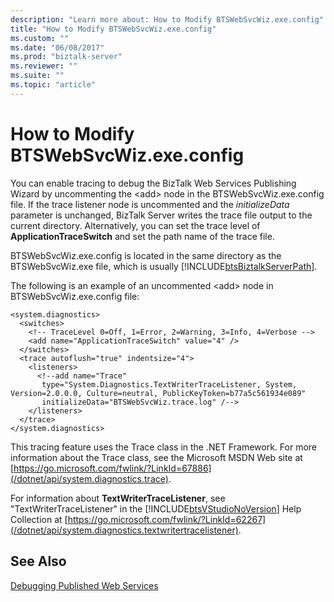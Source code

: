 ```yaml
---
description: "Learn more about: How to Modify BTSWebSvcWiz.exe.config"
title: "How to Modify BTSWebSvcWiz.exe.config"
ms.custom: ""
ms.date: "06/08/2017"
ms.prod: "biztalk-server"
ms.reviewer: ""
ms.suite: ""
ms.topic: "article"
---
```

# How to Modify BTSWebSvcWiz.exe.config
You can enable tracing to debug the BizTalk Web Services Publishing Wizard by uncommenting the \<add\> node in the BTSWebSvcWiz.exe.config file. If the trace listener node is uncommented and the *initializeData* parameter is unchanged, BizTalk Server writes the trace file output to the current directory. Alternatively, you can set the trace level of **ApplicationTraceSwitch** and set the path name of the trace file.

 BTSWebSvcWiz.exe.config is located in the same directory as the BTSWebSvcWiz.exe file, which is usually [!INCLUDE[btsBiztalkServerPath](../includes/btsbiztalkserverpath-md.md)].

 The following is an example of an uncommented \<add\> node in BTSWebSvcWiz.exe.config file:

```
<system.diagnostics>
  <switches>
    <!-- TraceLevel 0=Off, 1=Error, 2=Warning, 3=Info, 4=Verbose -->
    <add name="ApplicationTraceSwitch" value="4" />
  </switches>
  <trace autoflush="true" indentsize="4">
    <listeners>
      <!--add name="Trace"
       type="System.Diagnostics.TextWriterTraceListener, System, Version=2.0.0.0, Culture=neutral, PublicKeyToken=b77a5c561934e089"
       initializeData="BTSWebSvcWiz.trace.log" /-->
    </listeners>
  </trace>
</system.diagnostics>
```

 This tracing feature uses the Trace class in the .NET Framework. For more information about the Trace class, see the Microsoft MSDN Web site at [https://go.microsoft.com/fwlink/?LinkId=67886](/dotnet/api/system.diagnostics.trace).

 For information about **TextWriterTraceListener**, see "TextWriterTraceListener" in the [!INCLUDE[btsVStudioNoVersion](../includes/btsvstudionoversion-md.md)] Help Collection at [https://go.microsoft.com/fwlink/?LinkId=62267](/dotnet/api/system.diagnostics.textwritertracelistener).

## See Also
 [Debugging Published Web Services](../core/debugging-published-web-services.md)